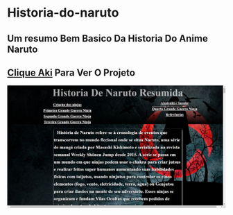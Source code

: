 # Historia-do-naruto
## Um resumo Bem Basico Da Historia Do Anime Naruto

## [Clique Aki]( https://davilima12.github.io/Historia-do-naruto/) Para Ver O Projeto

![Imagen do projeto](capa.png)

